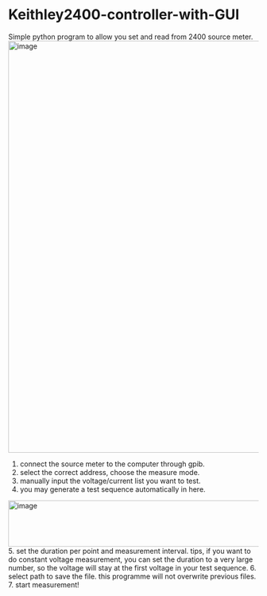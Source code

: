 # Keithley2400-controller-with-GUI
Simple python program to allow you set and read from 2400 source meter.
<img width="1000" height="828" alt="image" src="https://github.com/user-attachments/assets/600c13a5-828f-42b5-b0fd-3665219f3223" />
1. connect the source meter to the computer through gpib.
2. select the correct address, choose the measure mode.
3. manually input the voltage/current list you want to test.
4. you may generate a test sequence automatically in here.
<img width="566" height="93" alt="image" src="https://github.com/user-attachments/assets/12fdff3e-e4fe-4fb0-834c-ec05eeba648d" />
5. set the duration per point and measurement interval. tips, if you want to do constant voltage measurement, you can set the duration to a very large number, so the voltage will stay at the first voltage in your test sequence.
6. select path to save the file. this programme will not overwrite previous files.
7. start measurement! 
